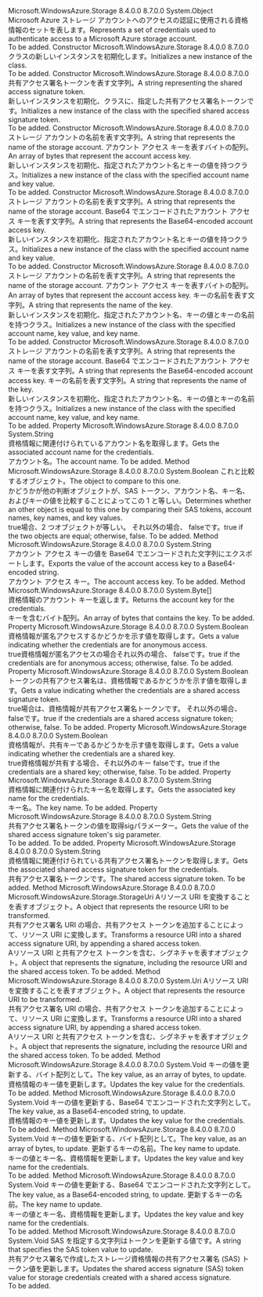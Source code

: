 <Type Name="StorageCredentials" FullName="Microsoft.WindowsAzure.Storage.Auth.StorageCredentials">
  <TypeSignature Language="C#" Value="public sealed class StorageCredentials" />
  <TypeSignature Language="ILAsm" Value=".class public auto ansi sealed beforefieldinit StorageCredentials extends System.Object" />
  <TypeSignature Language="DocId" Value="T:Microsoft.WindowsAzure.Storage.Auth.StorageCredentials" />
  <TypeSignature Language="VB.NET" Value="Public NotInheritable Class StorageCredentials" />
  <TypeSignature Language="F#" Value="type StorageCredentials = class" />
  <AssemblyInfo>
    <AssemblyName>Microsoft.WindowsAzure.Storage</AssemblyName>
    <AssemblyVersion>8.4.0.0</AssemblyVersion>
    <AssemblyVersion>8.7.0.0</AssemblyVersion>
  </AssemblyInfo>
  <Base>
    <BaseTypeName>System.Object</BaseTypeName>
  </Base>
  <Interfaces />
  <Docs>
    <summary>
            <span data-ttu-id="04fd1-101">Microsoft Azure ストレージ アカウントへのアクセスの認証に使用される資格情報のセットを表します。</span><span class="sxs-lookup"><span data-stu-id="04fd1-101">Represents a set of credentials used to authenticate access to a Microsoft Azure storage account.</span></span>
            </summary>
    <remarks>To be added.</remarks>
  </Docs>
  <Members>
    <Member MemberName=".ctor">
      <MemberSignature Language="C#" Value="public StorageCredentials ();" />
      <MemberSignature Language="ILAsm" Value=".method public hidebysig specialname rtspecialname instance void .ctor() cil managed" />
      <MemberSignature Language="DocId" Value="M:Microsoft.WindowsAzure.Storage.Auth.StorageCredentials.#ctor" />
      <MemberSignature Language="VB.NET" Value="Public Sub New ()" />
      <MemberType>Constructor</MemberType>
      <AssemblyInfo>
        <AssemblyName>Microsoft.WindowsAzure.Storage</AssemblyName>
        <AssemblyVersion>8.4.0.0</AssemblyVersion>
        <AssemblyVersion>8.7.0.0</AssemblyVersion>
      </AssemblyInfo>
      <Parameters />
      <Docs>
        <summary>
            <span data-ttu-id="04fd1-102"><see cref="T:Microsoft.WindowsAzure.Storage.Auth.StorageCredentials" /> クラスの新しいインスタンスを初期化します。</span><span class="sxs-lookup"><span data-stu-id="04fd1-102">Initializes a new instance of the <see cref="T:Microsoft.WindowsAzure.Storage.Auth.StorageCredentials" /> class.</span></span>
            </summary>
        <remarks>To be added.</remarks>
      </Docs>
    </Member>
    <Member MemberName=".ctor">
      <MemberSignature Language="C#" Value="public StorageCredentials (string sasToken);" />
      <MemberSignature Language="ILAsm" Value=".method public hidebysig specialname rtspecialname instance void .ctor(string sasToken) cil managed" />
      <MemberSignature Language="DocId" Value="M:Microsoft.WindowsAzure.Storage.Auth.StorageCredentials.#ctor(System.String)" />
      <MemberSignature Language="VB.NET" Value="Public Sub New (sasToken As String)" />
      <MemberSignature Language="F#" Value="new Microsoft.WindowsAzure.Storage.Auth.StorageCredentials : string -&gt; Microsoft.WindowsAzure.Storage.Auth.StorageCredentials" Usage="new Microsoft.WindowsAzure.Storage.Auth.StorageCredentials sasToken" />
      <MemberType>Constructor</MemberType>
      <AssemblyInfo>
        <AssemblyName>Microsoft.WindowsAzure.Storage</AssemblyName>
        <AssemblyVersion>8.4.0.0</AssemblyVersion>
        <AssemblyVersion>8.7.0.0</AssemblyVersion>
      </AssemblyInfo>
      <Parameters>
        <Parameter Name="sasToken" Type="System.String" />
      </Parameters>
      <Docs>
        <param name="sasToken"><span data-ttu-id="04fd1-103">共有アクセス署名トークンを表す文字列。</span><span class="sxs-lookup"><span data-stu-id="04fd1-103">A string representing the shared access signature token.</span></span></param>
        <summary>
            <span data-ttu-id="04fd1-104">新しいインスタンスを初期化、<see cref="T:Microsoft.WindowsAzure.Storage.Auth.StorageCredentials" />クラスに、指定した共有アクセス署名トークンです。</span><span class="sxs-lookup"><span data-stu-id="04fd1-104">Initializes a new instance of the <see cref="T:Microsoft.WindowsAzure.Storage.Auth.StorageCredentials" /> class with the specified shared access signature token.</span></span>
            </summary>
        <remarks>To be added.</remarks>
      </Docs>
    </Member>
    <Member MemberName=".ctor">
      <MemberSignature Language="C#" Value="public StorageCredentials (string accountName, byte[] keyValue);" />
      <MemberSignature Language="ILAsm" Value=".method public hidebysig specialname rtspecialname instance void .ctor(string accountName, unsigned int8[] keyValue) cil managed" />
      <MemberSignature Language="DocId" Value="M:Microsoft.WindowsAzure.Storage.Auth.StorageCredentials.#ctor(System.String,System.Byte[])" />
      <MemberSignature Language="VB.NET" Value="Public Sub New (accountName As String, keyValue As Byte())" />
      <MemberSignature Language="F#" Value="new Microsoft.WindowsAzure.Storage.Auth.StorageCredentials : string * byte[] -&gt; Microsoft.WindowsAzure.Storage.Auth.StorageCredentials" Usage="new Microsoft.WindowsAzure.Storage.Auth.StorageCredentials (accountName, keyValue)" />
      <MemberType>Constructor</MemberType>
      <AssemblyInfo>
        <AssemblyName>Microsoft.WindowsAzure.Storage</AssemblyName>
        <AssemblyVersion>8.4.0.0</AssemblyVersion>
        <AssemblyVersion>8.7.0.0</AssemblyVersion>
      </AssemblyInfo>
      <Parameters>
        <Parameter Name="accountName" Type="System.String" />
        <Parameter Name="keyValue" Type="System.Byte[]" />
      </Parameters>
      <Docs>
        <param name="accountName"><span data-ttu-id="04fd1-105">ストレージ アカウントの名前を表す文字列。</span><span class="sxs-lookup"><span data-stu-id="04fd1-105">A string that represents the name of the storage account.</span></span></param>
        <param name="keyValue"><span data-ttu-id="04fd1-106">アカウント アクセス キーを表すバイトの配列。</span><span class="sxs-lookup"><span data-stu-id="04fd1-106">An array of bytes that represent the account access key.</span></span></param>
        <summary>
            <span data-ttu-id="04fd1-107">新しいインスタンスを初期化、<see cref="T:Microsoft.WindowsAzure.Storage.Auth.StorageCredentials" />指定されたアカウント名とキーの値を持つクラス。</span><span class="sxs-lookup"><span data-stu-id="04fd1-107">Initializes a new instance of the <see cref="T:Microsoft.WindowsAzure.Storage.Auth.StorageCredentials" /> class with the specified account name and key value.</span></span>
            </summary>
        <remarks>To be added.</remarks>
      </Docs>
    </Member>
    <Member MemberName=".ctor">
      <MemberSignature Language="C#" Value="public StorageCredentials (string accountName, string keyValue);" />
      <MemberSignature Language="ILAsm" Value=".method public hidebysig specialname rtspecialname instance void .ctor(string accountName, string keyValue) cil managed" />
      <MemberSignature Language="DocId" Value="M:Microsoft.WindowsAzure.Storage.Auth.StorageCredentials.#ctor(System.String,System.String)" />
      <MemberSignature Language="VB.NET" Value="Public Sub New (accountName As String, keyValue As String)" />
      <MemberSignature Language="F#" Value="new Microsoft.WindowsAzure.Storage.Auth.StorageCredentials : string * string -&gt; Microsoft.WindowsAzure.Storage.Auth.StorageCredentials" Usage="new Microsoft.WindowsAzure.Storage.Auth.StorageCredentials (accountName, keyValue)" />
      <MemberType>Constructor</MemberType>
      <AssemblyInfo>
        <AssemblyName>Microsoft.WindowsAzure.Storage</AssemblyName>
        <AssemblyVersion>8.4.0.0</AssemblyVersion>
        <AssemblyVersion>8.7.0.0</AssemblyVersion>
      </AssemblyInfo>
      <Parameters>
        <Parameter Name="accountName" Type="System.String" />
        <Parameter Name="keyValue" Type="System.String" />
      </Parameters>
      <Docs>
        <param name="accountName"><span data-ttu-id="04fd1-108">ストレージ アカウントの名前を表す文字列。</span><span class="sxs-lookup"><span data-stu-id="04fd1-108">A string that represents the name of the storage account.</span></span></param>
        <param name="keyValue"><span data-ttu-id="04fd1-109">Base64 でエンコードされたアカウント アクセス キーを表す文字列。</span><span class="sxs-lookup"><span data-stu-id="04fd1-109">A string that represents the Base64-encoded account access key.</span></span></param>
        <summary>
            <span data-ttu-id="04fd1-110">新しいインスタンスを初期化、<see cref="T:Microsoft.WindowsAzure.Storage.Auth.StorageCredentials" />指定されたアカウント名とキーの値を持つクラス。</span><span class="sxs-lookup"><span data-stu-id="04fd1-110">Initializes a new instance of the <see cref="T:Microsoft.WindowsAzure.Storage.Auth.StorageCredentials" /> class with the specified account name and key value.</span></span>
            </summary>
        <remarks>To be added.</remarks>
      </Docs>
    </Member>
    <Member MemberName=".ctor">
      <MemberSignature Language="C#" Value="public StorageCredentials (string accountName, byte[] keyValue, string keyName);" />
      <MemberSignature Language="ILAsm" Value=".method public hidebysig specialname rtspecialname instance void .ctor(string accountName, unsigned int8[] keyValue, string keyName) cil managed" />
      <MemberSignature Language="DocId" Value="M:Microsoft.WindowsAzure.Storage.Auth.StorageCredentials.#ctor(System.String,System.Byte[],System.String)" />
      <MemberSignature Language="VB.NET" Value="Public Sub New (accountName As String, keyValue As Byte(), keyName As String)" />
      <MemberSignature Language="F#" Value="new Microsoft.WindowsAzure.Storage.Auth.StorageCredentials : string * byte[] * string -&gt; Microsoft.WindowsAzure.Storage.Auth.StorageCredentials" Usage="new Microsoft.WindowsAzure.Storage.Auth.StorageCredentials (accountName, keyValue, keyName)" />
      <MemberType>Constructor</MemberType>
      <AssemblyInfo>
        <AssemblyName>Microsoft.WindowsAzure.Storage</AssemblyName>
        <AssemblyVersion>8.4.0.0</AssemblyVersion>
        <AssemblyVersion>8.7.0.0</AssemblyVersion>
      </AssemblyInfo>
      <Parameters>
        <Parameter Name="accountName" Type="System.String" />
        <Parameter Name="keyValue" Type="System.Byte[]" />
        <Parameter Name="keyName" Type="System.String" />
      </Parameters>
      <Docs>
        <param name="accountName"><span data-ttu-id="04fd1-111">ストレージ アカウントの名前を表す文字列。</span><span class="sxs-lookup"><span data-stu-id="04fd1-111">A string that represents the name of the storage account.</span></span></param>
        <param name="keyValue"><span data-ttu-id="04fd1-112">アカウント アクセス キーを表すバイトの配列。</span><span class="sxs-lookup"><span data-stu-id="04fd1-112">An array of bytes that represent the account access key.</span></span></param>
        <param name="keyName"><span data-ttu-id="04fd1-113">キーの名前を表す文字列。</span><span class="sxs-lookup"><span data-stu-id="04fd1-113">A string that represents the name of the key.</span></span></param>
        <summary>
            <span data-ttu-id="04fd1-114">新しいインスタンスを初期化、<see cref="T:Microsoft.WindowsAzure.Storage.Auth.StorageCredentials" />指定されたアカウント名、キーの値とキーの名前を持つクラス。</span><span class="sxs-lookup"><span data-stu-id="04fd1-114">Initializes a new instance of the <see cref="T:Microsoft.WindowsAzure.Storage.Auth.StorageCredentials" /> class with the specified account name, key value, and key name.</span></span>
            </summary>
        <remarks>To be added.</remarks>
      </Docs>
    </Member>
    <Member MemberName=".ctor">
      <MemberSignature Language="C#" Value="public StorageCredentials (string accountName, string keyValue, string keyName);" />
      <MemberSignature Language="ILAsm" Value=".method public hidebysig specialname rtspecialname instance void .ctor(string accountName, string keyValue, string keyName) cil managed" />
      <MemberSignature Language="DocId" Value="M:Microsoft.WindowsAzure.Storage.Auth.StorageCredentials.#ctor(System.String,System.String,System.String)" />
      <MemberSignature Language="VB.NET" Value="Public Sub New (accountName As String, keyValue As String, keyName As String)" />
      <MemberSignature Language="F#" Value="new Microsoft.WindowsAzure.Storage.Auth.StorageCredentials : string * string * string -&gt; Microsoft.WindowsAzure.Storage.Auth.StorageCredentials" Usage="new Microsoft.WindowsAzure.Storage.Auth.StorageCredentials (accountName, keyValue, keyName)" />
      <MemberType>Constructor</MemberType>
      <AssemblyInfo>
        <AssemblyName>Microsoft.WindowsAzure.Storage</AssemblyName>
        <AssemblyVersion>8.4.0.0</AssemblyVersion>
        <AssemblyVersion>8.7.0.0</AssemblyVersion>
      </AssemblyInfo>
      <Parameters>
        <Parameter Name="accountName" Type="System.String" />
        <Parameter Name="keyValue" Type="System.String" />
        <Parameter Name="keyName" Type="System.String" />
      </Parameters>
      <Docs>
        <param name="accountName"><span data-ttu-id="04fd1-115">ストレージ アカウントの名前を表す文字列。</span><span class="sxs-lookup"><span data-stu-id="04fd1-115">A string that represents the name of the storage account.</span></span></param>
        <param name="keyValue"><span data-ttu-id="04fd1-116">Base64 でエンコードされたアカウント アクセス キーを表す文字列。</span><span class="sxs-lookup"><span data-stu-id="04fd1-116">A string that represents the Base64-encoded account access key.</span></span></param>
        <param name="keyName"><span data-ttu-id="04fd1-117">キーの名前を表す文字列。</span><span class="sxs-lookup"><span data-stu-id="04fd1-117">A string that represents the name of the key.</span></span></param>
        <summary>
            <span data-ttu-id="04fd1-118">新しいインスタンスを初期化、<see cref="T:Microsoft.WindowsAzure.Storage.Auth.StorageCredentials" />指定されたアカウント名、キーの値とキーの名前を持つクラス。</span><span class="sxs-lookup"><span data-stu-id="04fd1-118">Initializes a new instance of the <see cref="T:Microsoft.WindowsAzure.Storage.Auth.StorageCredentials" /> class with the specified account name, key value, and key name.</span></span>
            </summary>
        <remarks>To be added.</remarks>
      </Docs>
    </Member>
    <Member MemberName="AccountName">
      <MemberSignature Language="C#" Value="public string AccountName { get; }" />
      <MemberSignature Language="ILAsm" Value=".property instance string AccountName" />
      <MemberSignature Language="DocId" Value="P:Microsoft.WindowsAzure.Storage.Auth.StorageCredentials.AccountName" />
      <MemberSignature Language="VB.NET" Value="Public ReadOnly Property AccountName As String" />
      <MemberSignature Language="F#" Value="member this.AccountName : string" Usage="Microsoft.WindowsAzure.Storage.Auth.StorageCredentials.AccountName" />
      <MemberType>Property</MemberType>
      <AssemblyInfo>
        <AssemblyName>Microsoft.WindowsAzure.Storage</AssemblyName>
        <AssemblyVersion>8.4.0.0</AssemblyVersion>
        <AssemblyVersion>8.7.0.0</AssemblyVersion>
      </AssemblyInfo>
      <ReturnValue>
        <ReturnType>System.String</ReturnType>
      </ReturnValue>
      <Docs>
        <summary>
            <span data-ttu-id="04fd1-119">資格情報に関連付けられているアカウント名を取得します。</span><span class="sxs-lookup"><span data-stu-id="04fd1-119">Gets the associated account name for the credentials.</span></span>
            </summary>
        <value><span data-ttu-id="04fd1-120">アカウント名。</span><span class="sxs-lookup"><span data-stu-id="04fd1-120">The account name.</span></span></value>
        <remarks>To be added.</remarks>
      </Docs>
    </Member>
    <Member MemberName="Equals">
      <MemberSignature Language="C#" Value="public bool Equals (Microsoft.WindowsAzure.Storage.Auth.StorageCredentials other);" />
      <MemberSignature Language="ILAsm" Value=".method public hidebysig instance bool Equals(class Microsoft.WindowsAzure.Storage.Auth.StorageCredentials other) cil managed" />
      <MemberSignature Language="DocId" Value="M:Microsoft.WindowsAzure.Storage.Auth.StorageCredentials.Equals(Microsoft.WindowsAzure.Storage.Auth.StorageCredentials)" />
      <MemberSignature Language="VB.NET" Value="Public Function Equals (other As StorageCredentials) As Boolean" />
      <MemberSignature Language="F#" Value="override this.Equals : Microsoft.WindowsAzure.Storage.Auth.StorageCredentials -&gt; bool" Usage="storageCredentials.Equals other" />
      <MemberType>Method</MemberType>
      <AssemblyInfo>
        <AssemblyName>Microsoft.WindowsAzure.Storage</AssemblyName>
        <AssemblyVersion>8.4.0.0</AssemblyVersion>
        <AssemblyVersion>8.7.0.0</AssemblyVersion>
      </AssemblyInfo>
      <ReturnValue>
        <ReturnType>System.Boolean</ReturnType>
      </ReturnValue>
      <Parameters>
        <Parameter Name="other" Type="Microsoft.WindowsAzure.Storage.Auth.StorageCredentials" />
      </Parameters>
      <Docs>
        <param name="other"><span data-ttu-id="04fd1-121"><see cref="T:Microsoft.WindowsAzure.Storage.Auth.StorageCredentials" />これと比較するオブジェクト。</span><span class="sxs-lookup"><span data-stu-id="04fd1-121">The <see cref="T:Microsoft.WindowsAzure.Storage.Auth.StorageCredentials" /> object to compare to this one.</span></span></param>
        <summary>
            <span data-ttu-id="04fd1-122">かどうかが他の判断<see cref="T:Microsoft.WindowsAzure.Storage.Auth.StorageCredentials" />オブジェクトが、SAS トークン、アカウント名、キー名、およびキーの値を比較することによってこの 1 と等しい。</span><span class="sxs-lookup"><span data-stu-id="04fd1-122">Determines whether an other <see cref="T:Microsoft.WindowsAzure.Storage.Auth.StorageCredentials" /> object is equal to this one by comparing their SAS tokens, account names, key names, and key values.</span></span>
            </summary>
        <returns>
          <span data-ttu-id="04fd1-123"><c>true</c>場合、2 つ<see cref="T:Microsoft.WindowsAzure.Storage.Auth.StorageCredentials" />オブジェクトが等しい。 それ以外の場合、 <c>false</c>です。</span><span class="sxs-lookup"><span data-stu-id="04fd1-123"><c>true</c> if the two <see cref="T:Microsoft.WindowsAzure.Storage.Auth.StorageCredentials" /> objects are equal; otherwise, <c>false</c>.</span></span></returns>
        <remarks>To be added.</remarks>
      </Docs>
    </Member>
    <Member MemberName="ExportBase64EncodedKey">
      <MemberSignature Language="C#" Value="public string ExportBase64EncodedKey ();" />
      <MemberSignature Language="ILAsm" Value=".method public hidebysig instance string ExportBase64EncodedKey() cil managed" />
      <MemberSignature Language="DocId" Value="M:Microsoft.WindowsAzure.Storage.Auth.StorageCredentials.ExportBase64EncodedKey" />
      <MemberSignature Language="VB.NET" Value="Public Function ExportBase64EncodedKey () As String" />
      <MemberSignature Language="F#" Value="member this.ExportBase64EncodedKey : unit -&gt; string" Usage="storageCredentials.ExportBase64EncodedKey " />
      <MemberType>Method</MemberType>
      <AssemblyInfo>
        <AssemblyName>Microsoft.WindowsAzure.Storage</AssemblyName>
        <AssemblyVersion>8.4.0.0</AssemblyVersion>
        <AssemblyVersion>8.7.0.0</AssemblyVersion>
      </AssemblyInfo>
      <ReturnValue>
        <ReturnType>System.String</ReturnType>
      </ReturnValue>
      <Parameters />
      <Docs>
        <summary>
            <span data-ttu-id="04fd1-124">アカウント アクセス キーの値を Base64 でエンコードされた文字列にエクスポートします。</span><span class="sxs-lookup"><span data-stu-id="04fd1-124">Exports the value of the account access key to a Base64-encoded string.</span></span>
            </summary>
        <returns><span data-ttu-id="04fd1-125">アカウント アクセス キー。</span><span class="sxs-lookup"><span data-stu-id="04fd1-125">The account access key.</span></span></returns>
        <remarks>To be added.</remarks>
      </Docs>
    </Member>
    <Member MemberName="ExportKey">
      <MemberSignature Language="C#" Value="public byte[] ExportKey ();" />
      <MemberSignature Language="ILAsm" Value=".method public hidebysig instance unsigned int8[] ExportKey() cil managed" />
      <MemberSignature Language="DocId" Value="M:Microsoft.WindowsAzure.Storage.Auth.StorageCredentials.ExportKey" />
      <MemberSignature Language="VB.NET" Value="Public Function ExportKey () As Byte()" />
      <MemberSignature Language="F#" Value="member this.ExportKey : unit -&gt; byte[]" Usage="storageCredentials.ExportKey " />
      <MemberType>Method</MemberType>
      <AssemblyInfo>
        <AssemblyName>Microsoft.WindowsAzure.Storage</AssemblyName>
        <AssemblyVersion>8.4.0.0</AssemblyVersion>
        <AssemblyVersion>8.7.0.0</AssemblyVersion>
      </AssemblyInfo>
      <ReturnValue>
        <ReturnType>System.Byte[]</ReturnType>
      </ReturnValue>
      <Parameters />
      <Docs>
        <summary>
            <span data-ttu-id="04fd1-126">資格情報のアカウント キーを返します。</span><span class="sxs-lookup"><span data-stu-id="04fd1-126">Returns the account key for the credentials.</span></span>
            </summary>
        <returns><span data-ttu-id="04fd1-127">キーを含むバイト配列。</span><span class="sxs-lookup"><span data-stu-id="04fd1-127">An array of bytes that contains the key.</span></span></returns>
        <remarks>To be added.</remarks>
      </Docs>
    </Member>
    <Member MemberName="IsAnonymous">
      <MemberSignature Language="C#" Value="public bool IsAnonymous { get; }" />
      <MemberSignature Language="ILAsm" Value=".property instance bool IsAnonymous" />
      <MemberSignature Language="DocId" Value="P:Microsoft.WindowsAzure.Storage.Auth.StorageCredentials.IsAnonymous" />
      <MemberSignature Language="VB.NET" Value="Public ReadOnly Property IsAnonymous As Boolean" />
      <MemberSignature Language="F#" Value="member this.IsAnonymous : bool" Usage="Microsoft.WindowsAzure.Storage.Auth.StorageCredentials.IsAnonymous" />
      <MemberType>Property</MemberType>
      <AssemblyInfo>
        <AssemblyName>Microsoft.WindowsAzure.Storage</AssemblyName>
        <AssemblyVersion>8.4.0.0</AssemblyVersion>
        <AssemblyVersion>8.7.0.0</AssemblyVersion>
      </AssemblyInfo>
      <ReturnValue>
        <ReturnType>System.Boolean</ReturnType>
      </ReturnValue>
      <Docs>
        <summary>
            <span data-ttu-id="04fd1-128">資格情報が匿名アクセスするかどうかを示す値を取得します。</span><span class="sxs-lookup"><span data-stu-id="04fd1-128">Gets a value indicating whether the credentials are for anonymous access.</span></span>
            </summary>
        <value>
          <span data-ttu-id="04fd1-129"><c>true</c>資格情報が匿名アクセスの場合それ以外の場合、 <c>false</c>です。</span><span class="sxs-lookup"><span data-stu-id="04fd1-129"><c>true</c> if the credentials are for anonymous access; otherwise, <c>false</c>.</span></span></value>
        <remarks>To be added.</remarks>
      </Docs>
    </Member>
    <Member MemberName="IsSAS">
      <MemberSignature Language="C#" Value="public bool IsSAS { get; }" />
      <MemberSignature Language="ILAsm" Value=".property instance bool IsSAS" />
      <MemberSignature Language="DocId" Value="P:Microsoft.WindowsAzure.Storage.Auth.StorageCredentials.IsSAS" />
      <MemberSignature Language="VB.NET" Value="Public ReadOnly Property IsSAS As Boolean" />
      <MemberSignature Language="F#" Value="member this.IsSAS : bool" Usage="Microsoft.WindowsAzure.Storage.Auth.StorageCredentials.IsSAS" />
      <MemberType>Property</MemberType>
      <AssemblyInfo>
        <AssemblyName>Microsoft.WindowsAzure.Storage</AssemblyName>
        <AssemblyVersion>8.4.0.0</AssemblyVersion>
        <AssemblyVersion>8.7.0.0</AssemblyVersion>
      </AssemblyInfo>
      <ReturnValue>
        <ReturnType>System.Boolean</ReturnType>
      </ReturnValue>
      <Docs>
        <summary>
            <span data-ttu-id="04fd1-130">トークンの共有アクセス署名は、資格情報であるかどうかを示す値を取得します。</span><span class="sxs-lookup"><span data-stu-id="04fd1-130">Gets a value indicating whether the credentials are a shared access signature token.</span></span>
            </summary>
        <value>
          <span data-ttu-id="04fd1-131"><c>true</c>場合は、資格情報が共有アクセス署名トークンです。 それ以外の場合、 <c>false</c>です。</span><span class="sxs-lookup"><span data-stu-id="04fd1-131"><c>true</c> if the credentials are a shared access signature token; otherwise, <c>false</c>.</span></span></value>
        <remarks>To be added.</remarks>
      </Docs>
    </Member>
    <Member MemberName="IsSharedKey">
      <MemberSignature Language="C#" Value="public bool IsSharedKey { get; }" />
      <MemberSignature Language="ILAsm" Value=".property instance bool IsSharedKey" />
      <MemberSignature Language="DocId" Value="P:Microsoft.WindowsAzure.Storage.Auth.StorageCredentials.IsSharedKey" />
      <MemberSignature Language="VB.NET" Value="Public ReadOnly Property IsSharedKey As Boolean" />
      <MemberSignature Language="F#" Value="member this.IsSharedKey : bool" Usage="Microsoft.WindowsAzure.Storage.Auth.StorageCredentials.IsSharedKey" />
      <MemberType>Property</MemberType>
      <AssemblyInfo>
        <AssemblyName>Microsoft.WindowsAzure.Storage</AssemblyName>
        <AssemblyVersion>8.4.0.0</AssemblyVersion>
        <AssemblyVersion>8.7.0.0</AssemblyVersion>
      </AssemblyInfo>
      <ReturnValue>
        <ReturnType>System.Boolean</ReturnType>
      </ReturnValue>
      <Docs>
        <summary>
            <span data-ttu-id="04fd1-132">資格情報が、共有キーであるかどうかを示す値を取得します。</span><span class="sxs-lookup"><span data-stu-id="04fd1-132">Gets a value indicating whether the credentials are a shared key.</span></span>
            </summary>
        <value>
          <span data-ttu-id="04fd1-133"><c>true</c>資格情報が共有する場合、それ以外のキー <c>false</c>です。</span><span class="sxs-lookup"><span data-stu-id="04fd1-133"><c>true</c> if the credentials are a shared key; otherwise, <c>false</c>.</span></span></value>
        <remarks>To be added.</remarks>
      </Docs>
    </Member>
    <Member MemberName="KeyName">
      <MemberSignature Language="C#" Value="public string KeyName { get; }" />
      <MemberSignature Language="ILAsm" Value=".property instance string KeyName" />
      <MemberSignature Language="DocId" Value="P:Microsoft.WindowsAzure.Storage.Auth.StorageCredentials.KeyName" />
      <MemberSignature Language="VB.NET" Value="Public ReadOnly Property KeyName As String" />
      <MemberSignature Language="F#" Value="member this.KeyName : string" Usage="Microsoft.WindowsAzure.Storage.Auth.StorageCredentials.KeyName" />
      <MemberType>Property</MemberType>
      <AssemblyInfo>
        <AssemblyName>Microsoft.WindowsAzure.Storage</AssemblyName>
        <AssemblyVersion>8.4.0.0</AssemblyVersion>
        <AssemblyVersion>8.7.0.0</AssemblyVersion>
      </AssemblyInfo>
      <ReturnValue>
        <ReturnType>System.String</ReturnType>
      </ReturnValue>
      <Docs>
        <summary>
            <span data-ttu-id="04fd1-134">資格情報に関連付けられたキー名を取得します。</span><span class="sxs-lookup"><span data-stu-id="04fd1-134">Gets the associated key name for the credentials.</span></span>
            </summary>
        <value><span data-ttu-id="04fd1-135">キー名。</span><span class="sxs-lookup"><span data-stu-id="04fd1-135">The key name.</span></span></value>
        <remarks>To be added.</remarks>
      </Docs>
    </Member>
    <Member MemberName="SASSignature">
      <MemberSignature Language="C#" Value="public string SASSignature { get; }" />
      <MemberSignature Language="ILAsm" Value=".property instance string SASSignature" />
      <MemberSignature Language="DocId" Value="P:Microsoft.WindowsAzure.Storage.Auth.StorageCredentials.SASSignature" />
      <MemberSignature Language="VB.NET" Value="Public ReadOnly Property SASSignature As String" />
      <MemberSignature Language="F#" Value="member this.SASSignature : string" Usage="Microsoft.WindowsAzure.Storage.Auth.StorageCredentials.SASSignature" />
      <MemberType>Property</MemberType>
      <AssemblyInfo>
        <AssemblyName>Microsoft.WindowsAzure.Storage</AssemblyName>
        <AssemblyVersion>8.4.0.0</AssemblyVersion>
        <AssemblyVersion>8.7.0.0</AssemblyVersion>
      </AssemblyInfo>
      <ReturnValue>
        <ReturnType>System.String</ReturnType>
      </ReturnValue>
      <Docs>
        <summary>
            <span data-ttu-id="04fd1-136">共有アクセス署名トークンの値を取得<c>sig</c>パラメーター。</span><span class="sxs-lookup"><span data-stu-id="04fd1-136">Gets the value of the shared access signature token's <c>sig</c> parameter.</span></span>
            </summary>
        <value>To be added.</value>
        <remarks>To be added.</remarks>
      </Docs>
    </Member>
    <Member MemberName="SASToken">
      <MemberSignature Language="C#" Value="public string SASToken { get; }" />
      <MemberSignature Language="ILAsm" Value=".property instance string SASToken" />
      <MemberSignature Language="DocId" Value="P:Microsoft.WindowsAzure.Storage.Auth.StorageCredentials.SASToken" />
      <MemberSignature Language="VB.NET" Value="Public ReadOnly Property SASToken As String" />
      <MemberSignature Language="F#" Value="member this.SASToken : string" Usage="Microsoft.WindowsAzure.Storage.Auth.StorageCredentials.SASToken" />
      <MemberType>Property</MemberType>
      <AssemblyInfo>
        <AssemblyName>Microsoft.WindowsAzure.Storage</AssemblyName>
        <AssemblyVersion>8.4.0.0</AssemblyVersion>
        <AssemblyVersion>8.7.0.0</AssemblyVersion>
      </AssemblyInfo>
      <ReturnValue>
        <ReturnType>System.String</ReturnType>
      </ReturnValue>
      <Docs>
        <summary>
            <span data-ttu-id="04fd1-137">資格情報に関連付けられている共有アクセス署名トークンを取得します。</span><span class="sxs-lookup"><span data-stu-id="04fd1-137">Gets the associated shared access signature token for the credentials.</span></span>
            </summary>
        <value><span data-ttu-id="04fd1-138">共有アクセス署名トークンです。</span><span class="sxs-lookup"><span data-stu-id="04fd1-138">The shared access signature token.</span></span></value>
        <remarks>To be added.</remarks>
      </Docs>
    </Member>
    <Member MemberName="TransformUri">
      <MemberSignature Language="C#" Value="public Microsoft.WindowsAzure.Storage.StorageUri TransformUri (Microsoft.WindowsAzure.Storage.StorageUri resourceUri);" />
      <MemberSignature Language="ILAsm" Value=".method public hidebysig instance class Microsoft.WindowsAzure.Storage.StorageUri TransformUri(class Microsoft.WindowsAzure.Storage.StorageUri resourceUri) cil managed" />
      <MemberSignature Language="DocId" Value="M:Microsoft.WindowsAzure.Storage.Auth.StorageCredentials.TransformUri(Microsoft.WindowsAzure.Storage.StorageUri)" />
      <MemberSignature Language="VB.NET" Value="Public Function TransformUri (resourceUri As StorageUri) As StorageUri" />
      <MemberSignature Language="F#" Value="member this.TransformUri : Microsoft.WindowsAzure.Storage.StorageUri -&gt; Microsoft.WindowsAzure.Storage.StorageUri" Usage="storageCredentials.TransformUri resourceUri" />
      <MemberType>Method</MemberType>
      <AssemblyInfo>
        <AssemblyName>Microsoft.WindowsAzure.Storage</AssemblyName>
        <AssemblyVersion>8.4.0.0</AssemblyVersion>
        <AssemblyVersion>8.7.0.0</AssemblyVersion>
      </AssemblyInfo>
      <ReturnValue>
        <ReturnType>Microsoft.WindowsAzure.Storage.StorageUri</ReturnType>
      </ReturnValue>
      <Parameters>
        <Parameter Name="resourceUri" Type="Microsoft.WindowsAzure.Storage.StorageUri" />
      </Parameters>
      <Docs>
        <param name="resourceUri"><span data-ttu-id="04fd1-139">A<see cref="T:Microsoft.WindowsAzure.Storage.StorageUri" />リソース URI を変換することを表すオブジェクト。</span><span class="sxs-lookup"><span data-stu-id="04fd1-139">A <see cref="T:Microsoft.WindowsAzure.Storage.StorageUri" /> object that represents the resource URI to be transformed.</span></span></param>
        <summary>
            <span data-ttu-id="04fd1-140">共有アクセス署名 URI の場合、共有アクセス トークンを追加することによって、リソース URI に変換します。</span><span class="sxs-lookup"><span data-stu-id="04fd1-140">Transforms a resource URI into a shared access signature URI, by appending a shared access token.</span></span>
            </summary>
        <returns><span data-ttu-id="04fd1-141">A<see cref="T:Microsoft.WindowsAzure.Storage.StorageUri" />リソース URI と共有アクセス トークンを含む、シグネチャを表すオブジェクト。</span><span class="sxs-lookup"><span data-stu-id="04fd1-141">A <see cref="T:Microsoft.WindowsAzure.Storage.StorageUri" /> object that represents the signature, including the resource URI and the shared access token.</span></span></returns>
        <remarks>To be added.</remarks>
      </Docs>
    </Member>
    <Member MemberName="TransformUri">
      <MemberSignature Language="C#" Value="public Uri TransformUri (Uri resourceUri);" />
      <MemberSignature Language="ILAsm" Value=".method public hidebysig instance class System.Uri TransformUri(class System.Uri resourceUri) cil managed" />
      <MemberSignature Language="DocId" Value="M:Microsoft.WindowsAzure.Storage.Auth.StorageCredentials.TransformUri(System.Uri)" />
      <MemberSignature Language="VB.NET" Value="Public Function TransformUri (resourceUri As Uri) As Uri" />
      <MemberSignature Language="F#" Value="member this.TransformUri : Uri -&gt; Uri" Usage="storageCredentials.TransformUri resourceUri" />
      <MemberType>Method</MemberType>
      <AssemblyInfo>
        <AssemblyName>Microsoft.WindowsAzure.Storage</AssemblyName>
        <AssemblyVersion>8.4.0.0</AssemblyVersion>
        <AssemblyVersion>8.7.0.0</AssemblyVersion>
      </AssemblyInfo>
      <ReturnValue>
        <ReturnType>System.Uri</ReturnType>
      </ReturnValue>
      <Parameters>
        <Parameter Name="resourceUri" Type="System.Uri" />
      </Parameters>
      <Docs>
        <param name="resourceUri"><span data-ttu-id="04fd1-142">A<see cref="T:System.Uri" />リソース URI を変換することを表すオブジェクト。</span><span class="sxs-lookup"><span data-stu-id="04fd1-142">A <see cref="T:System.Uri" /> object that represents the resource URI to be transformed.</span></span></param>
        <summary>
            <span data-ttu-id="04fd1-143">共有アクセス署名 URI の場合、共有アクセス トークンを追加することによって、リソース URI に変換します。</span><span class="sxs-lookup"><span data-stu-id="04fd1-143">Transforms a resource URI into a shared access signature URI, by appending a shared access token.</span></span>
            </summary>
        <returns><span data-ttu-id="04fd1-144">A<see cref="T:System.Uri" />リソース URI と共有アクセス トークンを含む、シグネチャを表すオブジェクト。</span><span class="sxs-lookup"><span data-stu-id="04fd1-144">A <see cref="T:System.Uri" /> object that represents the signature, including the resource URI and the shared access token.</span></span></returns>
        <remarks>To be added.</remarks>
      </Docs>
    </Member>
    <Member MemberName="UpdateKey">
      <MemberSignature Language="C#" Value="public void UpdateKey (byte[] keyValue);" />
      <MemberSignature Language="ILAsm" Value=".method public hidebysig instance void UpdateKey(unsigned int8[] keyValue) cil managed" />
      <MemberSignature Language="DocId" Value="M:Microsoft.WindowsAzure.Storage.Auth.StorageCredentials.UpdateKey(System.Byte[])" />
      <MemberSignature Language="VB.NET" Value="Public Sub UpdateKey (keyValue As Byte())" />
      <MemberSignature Language="F#" Value="member this.UpdateKey : byte[] -&gt; unit" Usage="storageCredentials.UpdateKey keyValue" />
      <MemberType>Method</MemberType>
      <AssemblyInfo>
        <AssemblyName>Microsoft.WindowsAzure.Storage</AssemblyName>
        <AssemblyVersion>8.4.0.0</AssemblyVersion>
        <AssemblyVersion>8.7.0.0</AssemblyVersion>
      </AssemblyInfo>
      <ReturnValue>
        <ReturnType>System.Void</ReturnType>
      </ReturnValue>
      <Parameters>
        <Parameter Name="keyValue" Type="System.Byte[]" />
      </Parameters>
      <Docs>
        <param name="keyValue"><span data-ttu-id="04fd1-145">キーの値を更新する、バイト配列として。</span><span class="sxs-lookup"><span data-stu-id="04fd1-145">The key value, as an array of bytes, to update.</span></span></param>
        <summary>
            <span data-ttu-id="04fd1-146">資格情報のキー値を更新します。</span><span class="sxs-lookup"><span data-stu-id="04fd1-146">Updates the key value for the credentials.</span></span>
            </summary>
        <remarks>To be added.</remarks>
      </Docs>
    </Member>
    <Member MemberName="UpdateKey">
      <MemberSignature Language="C#" Value="public void UpdateKey (string keyValue);" />
      <MemberSignature Language="ILAsm" Value=".method public hidebysig instance void UpdateKey(string keyValue) cil managed" />
      <MemberSignature Language="DocId" Value="M:Microsoft.WindowsAzure.Storage.Auth.StorageCredentials.UpdateKey(System.String)" />
      <MemberSignature Language="VB.NET" Value="Public Sub UpdateKey (keyValue As String)" />
      <MemberSignature Language="F#" Value="member this.UpdateKey : string -&gt; unit" Usage="storageCredentials.UpdateKey keyValue" />
      <MemberType>Method</MemberType>
      <AssemblyInfo>
        <AssemblyName>Microsoft.WindowsAzure.Storage</AssemblyName>
        <AssemblyVersion>8.4.0.0</AssemblyVersion>
        <AssemblyVersion>8.7.0.0</AssemblyVersion>
      </AssemblyInfo>
      <ReturnValue>
        <ReturnType>System.Void</ReturnType>
      </ReturnValue>
      <Parameters>
        <Parameter Name="keyValue" Type="System.String" />
      </Parameters>
      <Docs>
        <param name="keyValue"><span data-ttu-id="04fd1-147">キーの値を更新する、Base64 でエンコードされた文字列として。</span><span class="sxs-lookup"><span data-stu-id="04fd1-147">The key value, as a Base64-encoded string, to update.</span></span></param>
        <summary>
            <span data-ttu-id="04fd1-148">資格情報のキー値を更新します。</span><span class="sxs-lookup"><span data-stu-id="04fd1-148">Updates the key value for the credentials.</span></span>
            </summary>
        <remarks>To be added.</remarks>
      </Docs>
    </Member>
    <Member MemberName="UpdateKey">
      <MemberSignature Language="C#" Value="public void UpdateKey (byte[] keyValue, string keyName);" />
      <MemberSignature Language="ILAsm" Value=".method public hidebysig instance void UpdateKey(unsigned int8[] keyValue, string keyName) cil managed" />
      <MemberSignature Language="DocId" Value="M:Microsoft.WindowsAzure.Storage.Auth.StorageCredentials.UpdateKey(System.Byte[],System.String)" />
      <MemberSignature Language="VB.NET" Value="Public Sub UpdateKey (keyValue As Byte(), keyName As String)" />
      <MemberSignature Language="F#" Value="member this.UpdateKey : byte[] * string -&gt; unit" Usage="storageCredentials.UpdateKey (keyValue, keyName)" />
      <MemberType>Method</MemberType>
      <AssemblyInfo>
        <AssemblyName>Microsoft.WindowsAzure.Storage</AssemblyName>
        <AssemblyVersion>8.4.0.0</AssemblyVersion>
        <AssemblyVersion>8.7.0.0</AssemblyVersion>
      </AssemblyInfo>
      <ReturnValue>
        <ReturnType>System.Void</ReturnType>
      </ReturnValue>
      <Parameters>
        <Parameter Name="keyValue" Type="System.Byte[]" />
        <Parameter Name="keyName" Type="System.String" />
      </Parameters>
      <Docs>
        <param name="keyValue"><span data-ttu-id="04fd1-149">キーの値を更新する、バイト配列として。</span><span class="sxs-lookup"><span data-stu-id="04fd1-149">The key value, as an array of bytes, to update.</span></span></param>
        <param name="keyName"><span data-ttu-id="04fd1-150">更新するキーの名前。</span><span class="sxs-lookup"><span data-stu-id="04fd1-150">The key name to update.</span></span></param>
        <summary>
            <span data-ttu-id="04fd1-151">キーの値とキー名、資格情報を更新します。</span><span class="sxs-lookup"><span data-stu-id="04fd1-151">Updates the key value and key name for the credentials.</span></span>
            </summary>
        <remarks>To be added.</remarks>
      </Docs>
    </Member>
    <Member MemberName="UpdateKey">
      <MemberSignature Language="C#" Value="public void UpdateKey (string keyValue, string keyName);" />
      <MemberSignature Language="ILAsm" Value=".method public hidebysig instance void UpdateKey(string keyValue, string keyName) cil managed" />
      <MemberSignature Language="DocId" Value="M:Microsoft.WindowsAzure.Storage.Auth.StorageCredentials.UpdateKey(System.String,System.String)" />
      <MemberSignature Language="VB.NET" Value="Public Sub UpdateKey (keyValue As String, keyName As String)" />
      <MemberSignature Language="F#" Value="member this.UpdateKey : string * string -&gt; unit" Usage="storageCredentials.UpdateKey (keyValue, keyName)" />
      <MemberType>Method</MemberType>
      <AssemblyInfo>
        <AssemblyName>Microsoft.WindowsAzure.Storage</AssemblyName>
        <AssemblyVersion>8.4.0.0</AssemblyVersion>
        <AssemblyVersion>8.7.0.0</AssemblyVersion>
      </AssemblyInfo>
      <ReturnValue>
        <ReturnType>System.Void</ReturnType>
      </ReturnValue>
      <Parameters>
        <Parameter Name="keyValue" Type="System.String" />
        <Parameter Name="keyName" Type="System.String" />
      </Parameters>
      <Docs>
        <param name="keyValue"><span data-ttu-id="04fd1-152">キーの値を更新する、Base64 でエンコードされた文字列として。</span><span class="sxs-lookup"><span data-stu-id="04fd1-152">The key value, as a Base64-encoded string, to update.</span></span></param>
        <param name="keyName"><span data-ttu-id="04fd1-153">更新するキーの名前。</span><span class="sxs-lookup"><span data-stu-id="04fd1-153">The key name to update.</span></span></param>
        <summary>
            <span data-ttu-id="04fd1-154">キーの値とキー名、資格情報を更新します。</span><span class="sxs-lookup"><span data-stu-id="04fd1-154">Updates the key value and key name for the credentials.</span></span>
            </summary>
        <remarks>To be added.</remarks>
      </Docs>
    </Member>
    <Member MemberName="UpdateSASToken">
      <MemberSignature Language="C#" Value="public void UpdateSASToken (string sasToken);" />
      <MemberSignature Language="ILAsm" Value=".method public hidebysig instance void UpdateSASToken(string sasToken) cil managed" />
      <MemberSignature Language="DocId" Value="M:Microsoft.WindowsAzure.Storage.Auth.StorageCredentials.UpdateSASToken(System.String)" />
      <MemberSignature Language="VB.NET" Value="Public Sub UpdateSASToken (sasToken As String)" />
      <MemberSignature Language="F#" Value="member this.UpdateSASToken : string -&gt; unit" Usage="storageCredentials.UpdateSASToken sasToken" />
      <MemberType>Method</MemberType>
      <AssemblyInfo>
        <AssemblyName>Microsoft.WindowsAzure.Storage</AssemblyName>
        <AssemblyVersion>8.4.0.0</AssemblyVersion>
        <AssemblyVersion>8.7.0.0</AssemblyVersion>
      </AssemblyInfo>
      <ReturnValue>
        <ReturnType>System.Void</ReturnType>
      </ReturnValue>
      <Parameters>
        <Parameter Name="sasToken" Type="System.String" />
      </Parameters>
      <Docs>
        <param name="sasToken"><span data-ttu-id="04fd1-155">SAS を指定する文字列はトークンを更新する値です。</span><span class="sxs-lookup"><span data-stu-id="04fd1-155">A string that specifies the SAS token value to update.</span></span></param>
        <summary>
            <span data-ttu-id="04fd1-156">共有アクセス署名で作成したストレージ資格情報の共有アクセス署名 (SAS) トークン値を更新します。</span><span class="sxs-lookup"><span data-stu-id="04fd1-156">Updates the shared access signature (SAS) token value for storage credentials created with a shared access signature.</span></span>
            </summary>
        <remarks>To be added.</remarks>
      </Docs>
    </Member>
  </Members>
</Type>